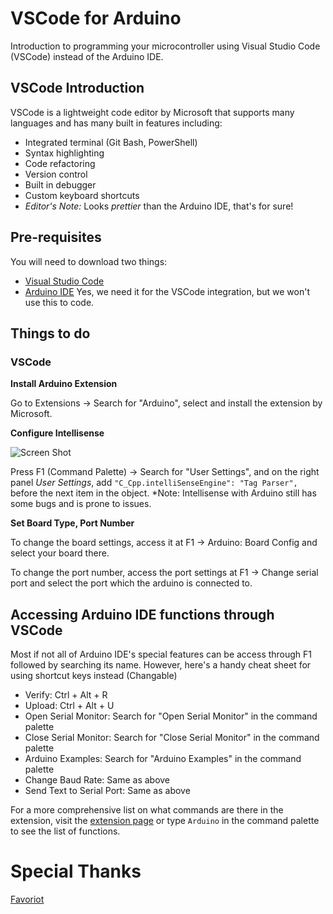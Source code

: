 # VSCode for Arduino
Introduction to programming your microcontroller using Visual Studio Code (VSCode) instead of the Arduino IDE.

## VSCode Introduction
VSCode is a lightweight code editor by Microsoft that supports many languages and has many built in features including:

* Integrated terminal (Git Bash, PowerShell)
* Syntax highlighting
* Code refactoring
* Version control
* Built in debugger
* Custom keyboard shortcuts
* *Editor's Note:* Looks *prettier* than the Arduino IDE, that's for sure!

## Pre-requisites
You will need to download two things:

* [Visual Studio Code](https://code.visualstudio.com/download)
* [Arduino IDE](https://www.arduino.cc/en/Main/Software) Yes, we need it for the VSCode integration, but we won't use this to code.

## Things to do
### VSCode
**Install Arduino Extension**

Go to Extensions -> Search for "Arduino", select and install the extension by Microsoft.

**Configure Intellisense**

![Screen Shot](https://favoriot.github.io/image/Capture.PNG)

Press F1 (Command Palette) -> Search for "User Settings", and on the right panel *User Settings*, add 
`"C_Cpp.intelliSenseEngine": "Tag Parser",` before the next item in the object.
*Note: Intellisense with Arduino still has some bugs and is prone to issues.


**Set Board Type, Port Number**

To change the board settings, access it at F1 -> Arduino: Board Config and select your board there.

To change the port number, access the port settings at F1 -> Change serial port and select the port which the arduino is connected to.

## Accessing Arduino IDE functions through VSCode
Most if not all of Arduino IDE's special features can be access through F1 followed by searching its name. However, here's a handy cheat sheet for using shortcut keys instead (Changable)

* Verify: Ctrl + Alt + R
* Upload: Ctrl + Alt + U
* Open Serial Monitor: Search for "Open Serial Monitor" in the command palette
* Close Serial Monitor: Search for "Close Serial Monitor" in the command palette
* Arduino Examples: Search for "Arduino Examples" in the command palette
* Change Baud Rate: Same as above
* Send Text to Serial Port: Same as above

For a more comprehensive list on what commands are there in the extension, visit the [extension page](https://marketplace.visualstudio.com/items?itemName=vsciot-vscode.vscode-arduino) or type `Arduino` in the command palette to see the list of functions.

# Special Thanks
[Favoriot](https://favoriot.com/)
